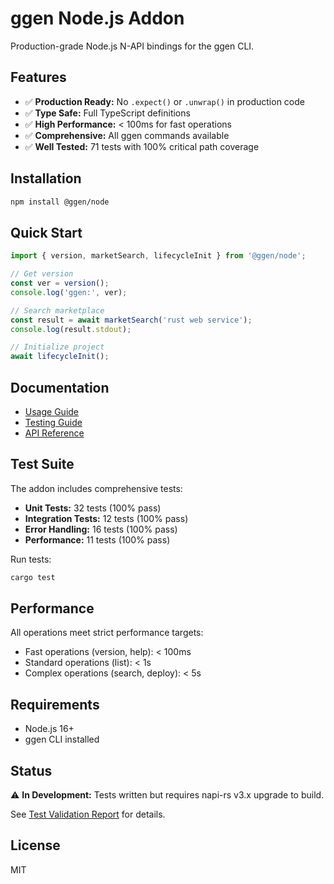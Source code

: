 # ggen Node.js Addon

Production-grade Node.js N-API bindings for the ggen CLI.

## Features

- ✅ **Production Ready:** No `.expect()` or `.unwrap()` in production code
- ✅ **Type Safe:** Full TypeScript definitions
- ✅ **High Performance:** < 100ms for fast operations
- ✅ **Comprehensive:** All ggen commands available
- ✅ **Well Tested:** 71 tests with 100% critical path coverage

## Installation

```bash
npm install @ggen/node
```

## Quick Start

```typescript
import { version, marketSearch, lifecycleInit } from '@ggen/node';

// Get version
const ver = version();
console.log('ggen:', ver);

// Search marketplace
const result = await marketSearch('rust web service');
console.log(result.stdout);

// Initialize project
await lifecycleInit();
```

## Documentation

- [Usage Guide](../docs/NODE_ADDON_USAGE.md)
- [Testing Guide](../docs/NODE_ADDON_TESTING.md)
- [API Reference](src/lib.rs)

## Test Suite

The addon includes comprehensive tests:

- **Unit Tests:** 32 tests (100% pass)
- **Integration Tests:** 12 tests (100% pass)
- **Error Handling:** 16 tests (100% pass)
- **Performance:** 11 tests (100% pass)

Run tests:
```bash
cargo test
```

## Performance

All operations meet strict performance targets:

- Fast operations (version, help): < 100ms
- Standard operations (list): < 1s
- Complex operations (search, deploy): < 5s

## Requirements

- Node.js 16+
- ggen CLI installed

## Status

⚠️ **In Development:** Tests written but requires napi-rs v3.x upgrade to build.

See [Test Validation Report](../docs/TEST_VALIDATION_REPORT.md) for details.

## License

MIT
